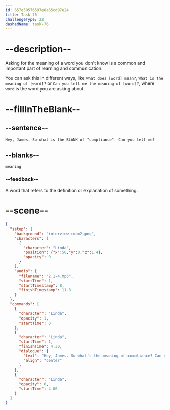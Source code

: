 ```yaml
---
id: 657e50576597e0a65cd97e24
title: Task 76
challengeType: 22
dashedName: task-76
---
```


<!-- (audio) Linda: Hey, James. So what is the meaning of "compliance". Can you tell me? -->

# --description--

Asking for the meaning of a word you don't know is a common and important part of learning and communication. 

You can ask this in different ways, like `What does [word] mean?`, `What is the meaning of [word]?` or `Can you tell me the meaning of [word]?`, where `word` is the word you are asking about.

# --fillInTheBlank--

## --sentence--

`Hey, James. So what is the BLANK of "compliance". Can you tell me?`

## --blanks--

`meaning`

### --feedback--

A word that refers to the definition or explanation of something.

# --scene--

```json
{
  "setup": {
    "background": "interview-room2.png",
    "characters": [
      {
        "character": "Linda",
        "position": {"x":50,"y":0,"z":1.4},
        "opacity": 0
      }
    ],
    "audio": {
      "filename": "2.1-4.mp3",
      "startTime": 1,
      "startTimestamp": 8,
      "finishTimestamp": 11.3
    }
  },
  "commands": [
    {
      "character": "Linda",
      "opacity": 1,
      "startTime": 0
    },
    {
      "character": "Linda",
      "startTime": 1,
      "finishTime": 4.30,
      "dialogue": {
        "text": "Hey, James. So what's the meaning of compliance? Can you tell me?",
        "align": "center"
      }
    },
    {
      "character": "Linda",
      "opacity": 0,
      "startTime": 4.80
    }
  ]
}
```
